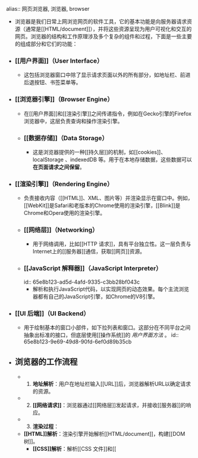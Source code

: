 alias:: 网页浏览器, 浏览器, browser

- 浏览器是我们日常上网浏览网页的软件工具，它的基本功能是向服务器请求资源（通常是[[HTML/document]]），并将这些资源呈现为用户可视化和交互的网页。浏览器的结构和工作原理涉及多个复杂的组件和过程，下面是一些主要的组成部分和它们的功能：
- ### **[[用户界面]]（User Interface）**
	- 这包括浏览器窗口中除了显示请求页面以外的所有部分，如地址栏、前进后退按钮、书签菜单等。
- ### **[[浏览器引擎]]（Browser Engine）**
	- 在[[用户界面]]和[[渲染引擎]]之间传递指令，例如在Gecko引擎的Firefox浏览器中，这层负责查询和操作渲染引擎。
	- ### **[[数据存储]]（Data Storage）**
		- 这是浏览器提供的一种[[持久层]]的机制，如[[cookies]]、localStorage 、indexedDB 等。用于在本地存储数据，这些数据可以**在页面请求之间保留**。
- ### **[[渲染引擎]]（Rendering Engine）**
	- 负责接收内容（[[HTML]]、XML、图片等）并渲染显示在窗口中。例如，[[WebKit]]是Safari和老版本的Chrome使用的渲染引擎，[[Blink]]是Chrome和Opera使用的渲染引擎。
	- ### **[[网络层]]（Networking）**
		- 用于网络调用，比如[[HTTP 请求]]，具有平台独立性。这一层负责与Internet上的[[服务器]]通信，获取[[网页]]资源。
	- ### **[[JavaScript 解释器]]（JavaScript Interpreter）**
	  id:: 65e8b123-ad5d-4afd-9335-c3bb28bf043c
		- 解析和执行JavaScript代码，以实现网页的动态效果。每个主流浏览器都有自己的JavaScript引擎，如Chrome的V8引擎。
- ### **[[UI 后端]]（UI Backend）**
	- 用于绘制基本的窗口小部件，如下拉列表和窗口。这部分在不同平台之间抽象出标准的接口，但底层使用[[操作系统]]的 *用户界面方法* 。
	  id:: 65e8b123-9e69-49d8-90fd-6ef0d89b35cb
- ## 浏览器的工作流程
	- 1. **地址解析**：用户在地址栏输入[[URL]]后，浏览器解析URL以确定请求的资源。
	- 2. **[[网络请求]]**：浏览器通过[[网络层]]发起请求，并接收[[服务器]]的响应。
	- 3. **渲染过程**：
	- **[[HTML]]解析**：渲染引擎开始解析[[HTML/document]]，构建[[DOM 树]]。
		- **[[CSS]]解析**：解析[[CSS 文件]]和[[<style>]]标签中的样式信息，构建[[渲染树]]。
		- **布局**：计算每个 *节点* 的位置和大小。
		- **绘制**：按照计算出的布局在屏幕上绘制内容。
	- 4. **JavaScript执行**：[[JavaScript 引擎]]解析执行页面中的[[JavaScript 代码]]，这可能会修改[[DOM 树]]和[[渲染树]]，触发[[重排]]（reflow）和[[重绘]]（repaint）。
	- 这个流程是高度简化的；实际上，现代浏览器非常复杂，涉及大量的优化和安全措施，以提供快速、安全且用户友好的网页浏览体验。
-